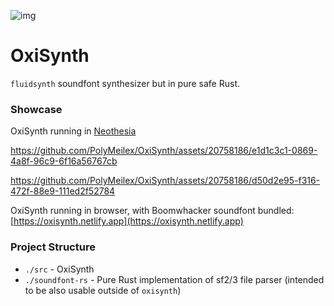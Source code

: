 ![img](https://github.com/PolyMeilex/OxiSynth/assets/20758186/3773d917-920f-498b-94a1-a7504bd986f8)


# OxiSynth

`fluidsynth` soundfont synthesizer but in pure safe Rust.

### Showcase

OxiSynth running in [Neothesia](https://github.com/PolyMeilex/Neothesia)

https://github.com/PolyMeilex/OxiSynth/assets/20758186/e1d1c3c1-0869-4a8f-96c9-6f16a56767cb

https://github.com/PolyMeilex/OxiSynth/assets/20758186/d50d2e95-f316-472f-88e9-111ed2f52784

OxiSynth running in browser, with Boomwhacker soundfont bundled:
[https://oxisynth.netlify.app](https://oxisynth.netlify.app)

### Project Structure

- `./src` - OxiSynth
- `./soundfont-rs` - Pure Rust implementation of sf2/3 file parser (intended to be also usable outside of `oxisynth`)
